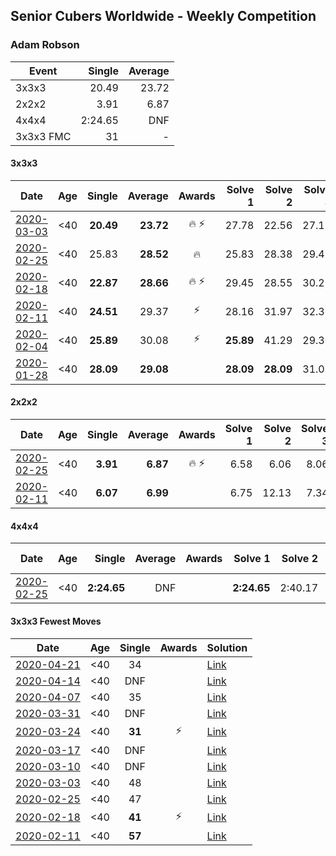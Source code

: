 ## Senior Cubers Worldwide - Weekly Competition
### Adam Robson

| Event | Single | Average |
| -- | --: | --: |
| 3x3x3 | 20.49 | 23.72 |
| 2x2x2 | 3.91 | 6.87 |
| 4x4x4 | 2:24.65 | DNF |
| 3x3x3 FMC | 31 | - |

#### 3x3x3

| Date | Age | Single | Average | Awards | Solve 1 | Solve 2 | Solve 3 | Solve 4 | Solve 5 | Video |
| :--: | :--: | --: | --: | :--: | --: | --: | --: | --: | --: | :-- |
| [2020-03-03](../3x3x3/2020-03-03.md) | <40 | **20.49** | **23.72** | 🔥 ⚡ | 27.78 | 22.56 | 27.17 | 21.42 | **20.49** | [Link](https://www.facebook.com/events/241721610185997/permalink/244428349915323/) |
| [2020-02-25](../3x3x3/2020-02-25.md) | <40 | 25.83 | **28.52** | 🔥 | 25.83 | 28.38 | 29.49 | 27.69 | DNF | [Link](https://www.facebook.com/events/196320811461109/permalink/198125244613999/) |
| [2020-02-18](../3x3x3/2020-02-18.md) | <40 | **22.87** | **28.66** | 🔥 ⚡ | 29.45 | 28.55 | 30.21 | **22.87** | 27.97 | [Link](https://www.facebook.com/events/2558750947697073/permalink/2562510477321120/) |
| [2020-02-11](../3x3x3/2020-02-11.md) | <40 | **24.51** | 29.37 | ⚡ | 28.16 | 31.97 | 32.39 | 27.99 | **24.51** | [Link](https://www.facebook.com/events/616423959107229/permalink/617588112324147/) |
| [2020-02-04](../3x3x3/2020-02-04.md) | <40 | **25.89** | 30.08 | ⚡ | **25.89** | 41.29 | 29.30 | 29.96 | 30.97 | [Link](https://www.facebook.com/groups/1604105099735401/permalink/2138737352938837/) |
| [2020-01-28](../3x3x3/2020-01-28.md) | <40 | **28.09** | **29.08** |  | **28.09** | **28.09** | 31.06 | - | - | [Link](https://www.facebook.com/100005428097972/videos/1273943639463227/) |


#### 2x2x2

| Date | Age | Single | Average | Awards | Solve 1 | Solve 2 | Solve 3 | Solve 4 | Solve 5 | Video |
| :--: | :--: | --: | --: | :--: | --: | --: | --: | --: | --: | :-- |
| [2020-02-25](../2x2x2/2020-02-25.md) | <40 | **3.91** | **6.87** | 🔥 ⚡ | 6.58 | 6.06 | 8.06 | 7.96 | **3.91** | [Link](https://www.facebook.com/events/2972213492840148/permalink/2979462932115204/) |
| [2020-02-11](../2x2x2/2020-02-11.md) | <40 | **6.07** | **6.99** |  | 6.75 | 12.13 | 7.34 | 6.87 | **6.07** | [Link](https://www.facebook.com/events/176704156956327/permalink/178953400064736/) |


#### 4x4x4

| Date | Age | Single | Average | Awards | Solve 1 | Solve 2 | Solve 3 | Solve 4 | Solve 5 | Video |
| :--: | :--: | --: | --: | :--: | --: | --: | --: | --: | --: | :-- |
| [2020-02-25](../4x4x4/2020-02-25.md) | <40 | **2:24.65** | DNF |  | **2:24.65** | 2:40.17 | DNS | DNS | DNS | [Link](https://www.facebook.com/events/805797596592397/permalink/809621066210050/) |


#### 3x3x3 Fewest Moves

| Date | Age | Single | Awards | Solution |
| :--: | :--: | :--: | :--: | :-- |
| [2020-04-21](../fmc/2020-04-21.md) | <40 | 34 |  | [Link](https://www.facebook.com/events/573932290186676/permalink/575276710052234/) |
| [2020-04-14](../fmc/2020-04-14.md) | <40 | DNF |  | [Link](https://www.facebook.com/events/1537311246473343/permalink/1538327449705056/) |
| [2020-04-07](../fmc/2020-04-07.md) | <40 | 35 |  | [Link](https://www.facebook.com/events/253518435802861/permalink/253622479125790/) |
| [2020-03-31](../fmc/2020-03-31.md) | <40 | DNF |  | [Link](https://www.facebook.com/events/500266387310754/permalink/501846950486031/) |
| [2020-03-24](../fmc/2020-03-24.md) | <40 | **31** | ⚡ | [Link](https://www.facebook.com/events/500266387310754/permalink/501846950486031/) |
| [2020-03-17](../fmc/2020-03-17.md) | <40 | DNF |  | [Link](https://www.facebook.com/events/210706923625115/permalink/212164103479397/) |
| [2020-03-10](../fmc/2020-03-10.md) | <40 | DNF |  | [Link](https://www.facebook.com/events/640532176759268/permalink/641414366671049/) |
| [2020-03-03](../fmc/2020-03-03.md) | <40 | 48 |  | [Link](https://www.facebook.com/events/235909040903027/permalink/238294293997835/) |
| [2020-02-25](../fmc/2020-02-25.md) | <40 | 47 |  | [Link](https://www.facebook.com/events/215751886207638/permalink/218167222632771/) |
| [2020-02-18](../fmc/2020-02-18.md) | <40 | **41** | ⚡ | [Link](https://www.facebook.com/groups/1604105099735401/permalink/2146673152145257/) |
| [2020-02-11](../fmc/2020-02-11.md) | <40 | **57** |  | [Link](https://www.facebook.com/groups/1604105099735401/permalink/2138923996253506/) |


<!-- Global site tag (gtag.js) - Google Analytics -->
<script async src="https://www.googletagmanager.com/gtag/js?id=UA-86348435-3"></script>
<script>window.dataLayer = window.dataLayer || []; function gtag() {dataLayer.push(arguments);} gtag('js', new Date()); gtag('config', 'UA-86348435-3');</script>
